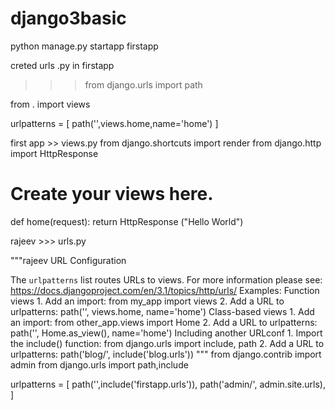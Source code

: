# django3basic


python manage.py  startapp firstapp

creted urls .py in firstapp 
   >>> from django.urls import path 

from . import views 

urlpatterns = [
     path('',views.home,name='home')
]



first app >> views.py
from django.shortcuts import render
from django.http import HttpResponse
# Create your views here.
def home(request):
	return HttpResponse ("Hello World")

rajeev >>> urls.py 

"""rajeev URL Configuration

The `urlpatterns` list routes URLs to views. For more information please see:
    https://docs.djangoproject.com/en/3.1/topics/http/urls/
Examples:
Function views
    1. Add an import:  from my_app import views
    2. Add a URL to urlpatterns:  path('', views.home, name='home')
Class-based views
    1. Add an import:  from other_app.views import Home
    2. Add a URL to urlpatterns:  path('', Home.as_view(), name='home')
Including another URLconf
    1. Import the include() function: from django.urls import include, path
    2. Add a URL to urlpatterns:  path('blog/', include('blog.urls'))
"""
from django.contrib import admin
from django.urls import path,include

urlpatterns = [
    path('',include('firstapp.urls')),
    path('admin/', admin.site.urls),
]

